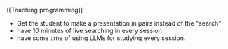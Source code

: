 
[[Teaching programming]]

- Get the student to make a presentation in pairs instead of the "search"
- have 10 minutes of live searching in every session
- have some time of using LLMs for studying every session.

